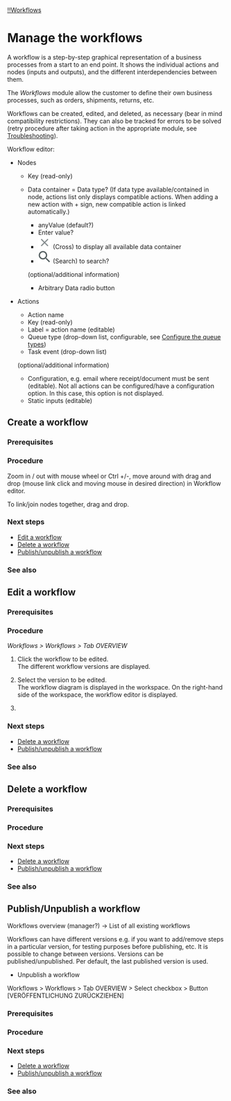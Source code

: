 [!!Workflows](Workflows)

# Manage the workflows

A workflow is a step-by-step graphical representation of a business processes from a start to an end point. It shows the individual actions and nodes (inputs and outputs), and the different interdependencies between them.

The *Workflows* module allow the customer to define  their own business processes, such as orders, shipments, returns, etc.

Workflows can be created, edited, and deleted, as necessary (bear in mind compatibility restrictions). They can also be tracked for errors to be solved (retry procedure after taking action in the appropriate module, see [Troubleshooting](#to-be-completed)).  





Workflow editor:
  - Nodes
    - Key (read-only)
    - Data container  = Data type? (If data type available/contained in node, actions list only displays compatible actions. When adding a new action with + sign, new compatible action is linked automatically.)
      - anyValue (default?)  
      - Enter value?  
      - ![Cross](/Assets/Icons/Cross02.png "[Cross]") (Cross) to display all available data container
      - ![Search](/Assets/Icons/Search.png "[Search]") (Search) to search?

      (optional/additional information)
      - Arbitrary Data radio button

  - Actions  
    - Action name
    - Key (read-only)
    - Label = action name (editable)
    - Queue type (drop-down list, configurable, see [Configure the queue types](#to-be-completed))
    - Task event (drop-down list)

    (optional/additional information)
    - Configuration, e.g. email where receipt/document must be sent (editable). Not all actions can be configured/have a configuration option. In this case, this option is not displayed.
    - Static inputs (editable)




## Create a workflow

### Prerequisites

### Procedure

Zoom in / out with mouse wheel or Ctrl +/-, move around with drag and drop (mouse link click and moving mouse in desired direction) in Workflow editor.

To link/join nodes together, drag and drop.

### Next steps

- [Edit a workflow](#edit-a-workflow)
- [Delete a workflow](#delete-a-workflow)
- [Publish/unpublish a workflow](#publish-unpublish-a-workflow)

### See also



## Edit a workflow

### Prerequisites

### Procedure

*Workflows > Workflows > Tab OVERVIEW*

1. Click the workflow to be edited.  
The different workflow versions are displayed.

2. Select the version to be edited.  
The workflow diagram is displayed in the workspace. On the right-hand side of the workspace, the workflow editor is displayed.

3.


### Next steps

- [Delete a workflow](#delete-a-workflow)
- [Publish/unpublish a workflow](#publish-unpublish-a-workflow)

### See also



## Delete a workflow

### Prerequisites

### Procedure

### Next steps

- [Delete a workflow](#delete-a-workflow)
- [Publish/unpublish a workflow](#publish-unpublish-a-workflow)

### See also



## Publish/Unpublish a workflow

Workflows overview (manager?) -> List of all existing workflows

Workflows can have different versions e.g. if you want to add/remove steps in a particular version, for testing purposes before publishing, etc. It is possible to change between versions. Versions can be published/unpublished. Per default, the last published version is used.


- Unpublish a workflow

Workflows > Workflows > Tab OVERVIEW > Select checkbox > Button [VERÖFFENTLICHUNG ZURÜCKZIEHEN]

### Prerequisites

### Procedure

### Next steps

- [Delete a workflow](#delete-a-workflow)
- [Publish/unpublish a workflow](#publish-unpublish-a-workflow)

### See also
